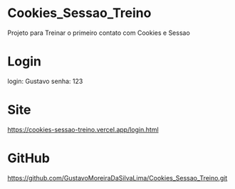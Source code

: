 # Cookies_Sessao_Treino
Projeto para Treinar o primeiro contato com Cookies e Sessao

# Login
login: Gustavo
senha: 123

# Site
https://cookies-sessao-treino.vercel.app/login.html

# GitHub
https://github.com/GustavoMoreiraDaSilvaLima/Cookies_Sessao_Treino.git